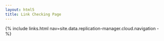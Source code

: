 ```yaml
---
layout: html5
title: Link Checking Page
---
```

{% include links.html nav=site.data.replication-manager.cloud.navigation -%}
